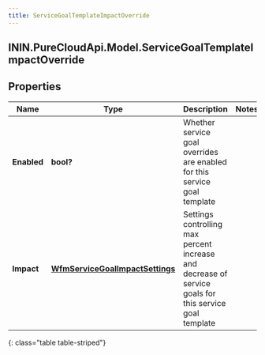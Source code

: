 ```yaml
---
title: ServiceGoalTemplateImpactOverride
---
```

## ININ.PureCloudApi.Model.ServiceGoalTemplateImpactOverride

## Properties

|Name | Type | Description | Notes|
|------------ | ------------- | ------------- | -------------|
| **Enabled** | **bool?** | Whether service goal overrides are enabled for this service goal template | |
| **Impact** | [**WfmServiceGoalImpactSettings**](WfmServiceGoalImpactSettings.html) | Settings controlling max percent increase and decrease of service goals for this service goal template | |
{: class="table table-striped"}


